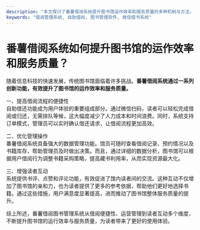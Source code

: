```yaml
---
description: "本文探讨了番薯借阅系统提升图书馆运作效率和服务质量的多种机制与方法，包括自助借还、数据管理及读者互动等。"
keywords: "借阅管理系统, 自助借阅, 图书管理软件, 微信借书系统"
---
```

# 番薯借阅系统如何提升图书馆的运作效率和服务质量？

随着信息科技的快速发展，传统图书馆面临着许多挑战。**番薯借阅系统通过一系列创新功能，有效提升了图书馆的运作效率和服务质量。**

一、提高借阅流程的便捷性  
自助借还功能成为用户体验的重要组成部分。通过微信扫码，读者可以轻松完成借阅或归还，无需排队等候，这大幅度减少了人力成本和时间浪费。同时，系统支持订单模式，管理员可以实时确认借还请求，让借阅流程更加高效。

二、优化管理操作  
番薯借阅系统具备强大的数据管理功能。馆员可随时查看借阅记录、预约情况以及书籍库存，帮助管理员及时做出决策。而且，通过详细的数据分析，图书馆可以根据用户借阅行为调整书籍采购策略，提高藏书利用率，从而实现资源最大化。

三、增强读者互动  
系统提供书评、点赞和评论功能，有效促进了馆内读者间的交流。这种互动不仅增加了图书馆的亲和力，也为读者提供了更多的参考依据，帮助他们更好地选择书籍。通过这些措施，用户满意度显著提高，进而推动了图书馆整体服务质量的提升。

综上所述，番薯借阅图书管理系统从借阅便捷性、运营管理到读者互动多个维度，不断提升图书馆的运行效率与服务质量，为读者带来了更好的使用体验。

